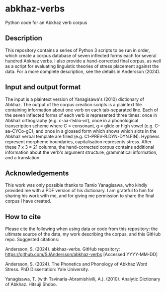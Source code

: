 # abkhaz-verbs
Python code for an Abkhaz verb corpus

## Description

This repository contains a series of Python 3 scripts to be run in order, which create a corpus database of seven inflected forms each for several hundred Abkhaz verbs. I also provide a hand-corrected final corpus, as well as a script for evaluating linguistic theories of stress placement against the data. For a more complete description, see the details in Andersson (2024).

## Input and output format

The input is a plaintext version of Yanagisawa's (2010) dictionary of Abkhaz. The output of the corpus creation scripts is a plaintext file containing information about one verb on each tab-separated line. Each of the seven inflected forms of each verb is represented three times: once in Abkhaz orthography (e.g. с-аа-гЫло-ит), once in a phonological transcription scheme where C = consonant, g = glide or high vowel (e.g. C-aa-CYCo-gC), and once in a glossed form which shows which slots in the Abkhaz verbal template are filled (e.g. C1-PREV-R.DYN-DYN.FIN). Hyphens represent morpheme boundaries, capitalisation represents stress. After these 7 x 3 = 21 columns, the hand-corrected corpus contains additional information about the verb's argument structure, grammatical information, and a translation. 

## Acknowledgements

This work was only possible thanks to Tamio Yanagisawa, who kindly provided me with a PDF version of his dictionary. I am grateful to him for sharing his work with me, and for giving me permission to share the final corpus I have created.

## How to cite

Please cite the following when using data or code from this repository: the ultimate source of the data, my work describing the corpus, and this GitHub repo. Suggested citations:

Andersson, S. (2024). abkhaz-verbs. GitHub repository: <https://github.com/SJAndersson/abkhaz-verbs> [Accessed YYYY-MM-DD]

Andersson, S. (2024). The Phonetics and Phonology of Abkhaz Word Stress. PhD Dissertation: Yale University.

Yanagisawa, T. (with Tsvinaria-Abramishivili, A.). (2010). Analytic Dictionary of Abkhaz. Hitsuji Shobo.
